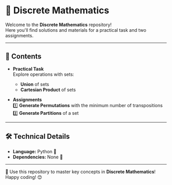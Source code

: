 # 📘 Discrete Mathematics

Welcome to the **Discrete Mathematics** repository!  
Here you'll find solutions and materials for a practical task and two assignments.

---

## 📂 Contents

- **Practical Task**  
  Explore operations with sets:
  - **Union** of sets  
  - **Cartesian Product** of sets  

- **Assignments**  
  1️⃣ **Generate Permutations** with the minimum number of transpositions  
  2️⃣ **Generate Partitions** of a set  

---

## 🛠 Technical Details

- **Language:** Python 🐍  
- **Dependencies:** None 🚀  

---

🌟 Use this repository to master key concepts in **Discrete Mathematics**!  
Happy coding! 😊
